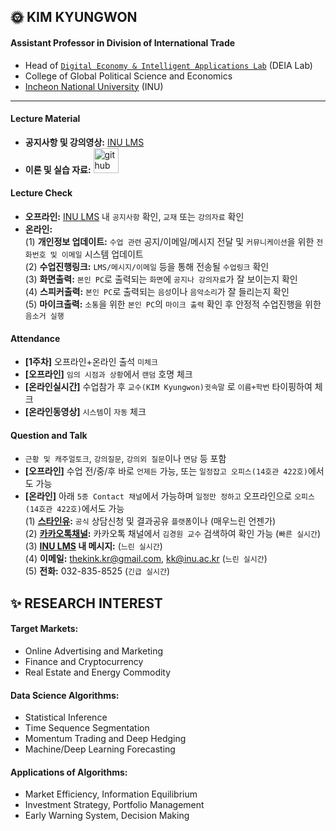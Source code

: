 ## 🌞 KIM KYUNGWON
#### Assistant Professor in Division of International Trade
- Head of [`Digital Economy & Intelligent Applications Lab`](https://sites.google.com/view/thekimk) (DEIA Lab)
- College of Global Political Science and Economics
- [Incheon National University](https://www.inu.ac.kr/mbshome/mbs/inu/index.do) (INU)
---
#### Lecture Material
- **공지사항 및 강의영상:** [INU LMS](http://cyber.inu.ac.kr/)
- **이론 및 실습 자료:** [<img src='https://cdn.jsdelivr.net/npm/simple-icons@3.0.1/icons/github.svg' alt='github' height='40'>](https://github.com/cheonbi)

#### Lecture Check
- **오프라인:** [INU LMS](http://cyber.inu.ac.kr/) 내 `공지사항` 확인, `교재` 또는 `강의자료` 확인    
- **온라인:**    
(1) **개인정보 업데이트:** `수업 관련` 공지/이메일/메시지 전달 및 `커뮤니케이션`을 위한 `전화번호 및 이메일` 시스템 업데이트    
(2) **수업진행링크:** `LMS/메시지/이메일` 등을 통해 전송될 `수업링크` 확인    
(3) **화면출력:** `본인 PC`로 출력되는 `화면`에 `공지나 강의자료`가 잘 보이는지 확인    
(4) **스피커출력:** `본인 PC`로 출력되는 `음성`이나 `음악소리`가 잘 들리는지 확인    
(5) **마이크출력:** `소통`을 위한 `본인 PC`의 `마이크 출력` 확인 후 안정적 수업진행을 위한 `음소거 실행`    

#### Attendance
- **[1주차]** 오프라인+온라인 출석 `미체크`
- **[오프라인]** `임의 시점과 상황`에서 `랜덤` 호명 체크
- **[온라인실시간]** 수업참가 후 `교수(KIM Kyungwon)귓속말` 로 `이름+학번` 타이핑하여 체크
- **[온라인동영상]** `시스템`이 `자동` 체크

#### Question and Talk    
- `근황 및 캐주얼토크`, `강의질문`, `강의외 질문`이나 `면담` 등 포함    
- **[오프라인]** 수업 전/중/후 바로 `언제든` 가능, 또는 `일정잡고 오피스(14호관 422호)`에서도 가능    
- **[온라인]** 아래 `5종 Contact 채널`에서 가능하며 `일정만 정하고` 오프라인으로 `오피스(14호관 422호)`에서도 가능    
(1) **[스타인유](https://starinu.inu.ac.kr/index.do):** `공식` 상담신청 및 결과공유 `플랫폼`이나 (매우느린 언젠가)    
(2) **[카카오톡채널](http://pf.kakao.com/_Exfqqb):** 카카오톡 채널에서 `김경원 교수` 검색하여 확인 가능 (`빠른 실시간`)    
(3) **[INU LMS](http://cyber.inu.ac.kr/) 내 메시지:** (`느린 실시간`)         
(4) **이메일:** thekink.kr@gmail.com, kk@inu.ac.kr (`느린 실시간`)        
(5) **전화:** 032-835-8525 (`긴급 실시간`)        

## ✨ RESEARCH INTEREST
#### Target Markets:
- Online Advertising and Marketing
- Finance and Cryptocurrency
- Real Estate and Energy Commodity
#### Data Science Algorithms:
- Statistical Inference
- Time Sequence Segmentation
- Momentum Trading and Deep Hedging
- Machine/Deep Learning Forecasting
#### Applications of Algorithms:
- Market Efficiency, Information Equilibrium
- Investment Strategy, Portfolio Management
- Early Warning System, Decision Making

<!--[<img src='https://cdn.jsdelivr.net/npm/simple-icons@3.0.1/icons/github.svg' alt='github' height='40'>](https://github.com/cheonbi)  [<img src='https://cdn.jsdelivr.net/npm/simple-icons@3.0.1/icons/youtube.svg' alt='YouTube' height='40'>](https://www.youtube.com/channel/thekimk)  -->
